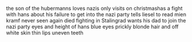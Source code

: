 the son of the hubermanns
loves nazis
only visits on christmashas a fight with hans about his failure to get into the nazi party
tells liesel to read mien kramf
never seen again
died fighting in Stalingrad
wants his dad to join the nazi party
eyes and height of hans
blue eyes
prickly blonde hair and off white skin
thin lips
uneven teeth
